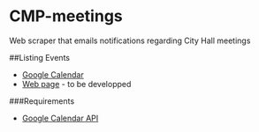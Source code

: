 # CMP-meetings
Web scraper that emails notifications regarding City Hall meetings

##Listing Events
* [Google Calendar](https://calendar.google.com/calendar/embed?src=po9mags4q7olbkc8mmg79dd8h4%40group.calendar.google.com&ctz=Europe%2FLisbon)
* [Web page](#) - to be developped

###Requirements
* [Google Calendar API](https://developers.google.com/calendar/quickstart/python)